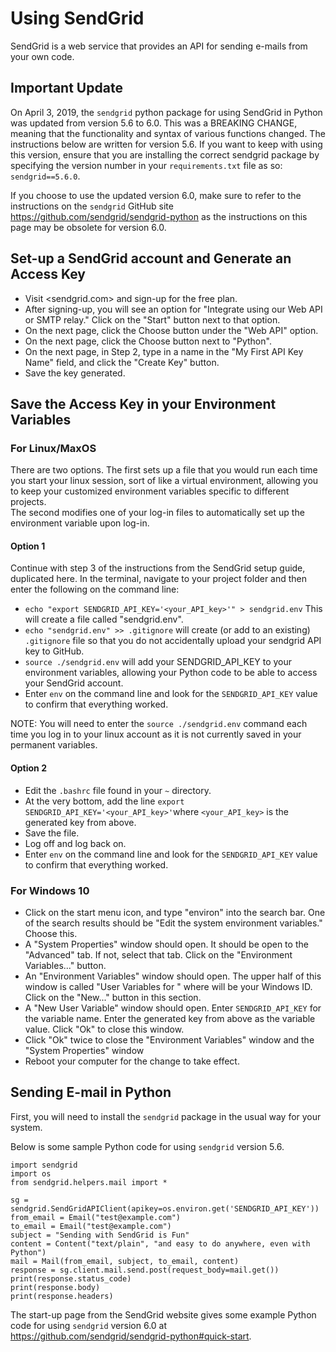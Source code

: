 # Using SendGrid

SendGrid is a web service that provides an API for sending e-mails from your
own code.

## __Important Update__
On April 3, 2019, the `sendgrid` python package for using SendGrid in Python
was updated from version 5.6 to 6.0.  This was a BREAKING CHANGE, meaning
that the functionality and syntax of various functions changed.  The
instructions below are written for version 5.6.  If you want to keep with 
using this version, ensure that you are installing the correct sendgrid package
by specifying the version number in your `requirements.txt` file as so:
` sendgrid==5.6.0`.  

If you choose to use the updated version 6.0, make sure to refer to the 
instructions on the `sendgrid` GitHub site <https://github.com/sendgrid/sendgrid-python>
as the instructions on this page may be obsolete for version 6.0.

## Set-up a SendGrid account and Generate an Access Key

* Visit <sendgrid.com> and sign-up for the free plan.
* After signing-up, you will see an option for "Integrate using our Web API
or SMTP relay."  Click on the "Start" button next to that option.
* On the next page, click the Choose button under the "Web API" option.
* On the next page, click the Choose button next to "Python".
* On the next page, in Step 2, type in a name in the "My First API Key Name"
field, and click the "Create Key" button.
* Save the key generated.

## Save the Access Key in your Environment Variables

### For Linux/MaxOS
There are two options.  The first sets up a file that you would run each time
you start your linux session, sort of like a virtual environment, allowing you
to keep your customized environment variables specific to different projects.  
The second modifies one of your log-in files to automatically set up the 
environment variable upon log-in.

#### Option 1  
Continue with step 3 of the instructions from the SendGrid setup
guide, duplicated here.  In the terminal, navigate to your project folder and 
then enter the following on the command line:
  * `echo "export SENDGRID_API_KEY='<your_API_key>'" > sendgrid.env` This will 
  create a file called "sendgrid.env". 
  * `echo "sendgrid.env" >> .gitignore` will create (or add to an existing)
  `.gitignore` file so that you do not accidentally upload your sendgrid API
  key to GitHub.
  * `source ./sendgrid.env` will add your SENDGRID_API_KEY to your environment
  variables, allowing your Python code to be able to access your SendGrid
  account.
  * Enter `env` on the command line and look for the `SENDGRID_API_KEY` value
  to confirm that everything worked.

NOTE:  You will need to enter the `source ./sendgrid.env` command each time
  you log in to your linux account as it is not currently saved in your 
  permanent variables.  
  
#### Option 2  
* Edit the `.bashrc` file found in your `~` directory.
* At the very bottom,  add the line 
`export SENDGRID_API_KEY='<your_API_key>'`where `<your_API_key>` is the 
generated key from above.
* Save the file.
* Log off and log back on.
* Enter `env` on the command line and look for the `SENDGRID_API_KEY` value
to confirm that everything worked.

### For Windows 10
* Click on the start menu icon, and type "environ" into the search bar.  One
of the search results should be "Edit the system environment variables."
Choose this.
* A "System Properties" window should open.  It should be open to the 
"Advanced" tab.  If not, select that tab.  Click on the "Environment
Variables..." button.
* An "Environment Variables" window should open.  The upper half of this 
window is called "User Variables for <name>" where <name> will be your Windows
ID.  Click on the "New..." button in this section.
* A "New User Variable" window should open.  Enter `SENDGRID_API_KEY` for the
variable name.  Enter the generated key from above as the variable value.
Click "Ok" to close this window.
* Click "Ok" twice to close the "Environment Variables" window and the "System
Properties" window
* Reboot your computer for the change to take effect.

## Sending E-mail in Python
First, you will need to install the `sendgrid` package in the usual way for
your system.

Below is some sample Python code for using `sendgrid` version 5.6.
```
import sendgrid
import os
from sendgrid.helpers.mail import *

sg = sendgrid.SendGridAPIClient(apikey=os.environ.get('SENDGRID_API_KEY'))
from_email = Email("test@example.com")
to_email = Email("test@example.com")
subject = "Sending with SendGrid is Fun"
content = Content("text/plain", "and easy to do anywhere, even with Python")
mail = Mail(from_email, subject, to_email, content)
response = sg.client.mail.send.post(request_body=mail.get())
print(response.status_code)
print(response.body)
print(response.headers)
```

The start-up page from the SendGrid website gives some example Python code 
for using `sendgrid` version 6.0 at <https://github.com/sendgrid/sendgrid-python#quick-start>.

